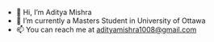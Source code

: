 - 👋 Hi, I’m Aditya Mishra
- 🌱 I’m currently a Masters Student in University of Ottawa
- 📫 You can reach me at adityamishra1008@gmail.com

<!---
adityamishra1008/adityamishra1008 is a ✨ special ✨ repository because its `README.md` (this file) appears on your GitHub profile.
You can click the Preview link to take a look at your changes.
--->
